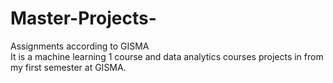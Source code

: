 # Master-Projects-
Assignments according to GISMA  
It is a machine learning 1 course and data analytics courses projects in from my first semester at GISMA.
